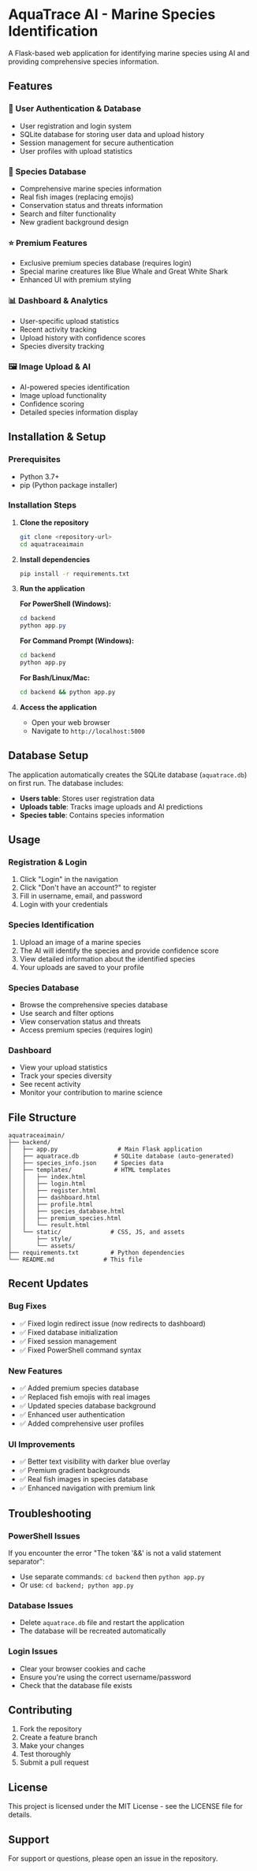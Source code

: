 # AquaTrace AI - Marine Species Identification

A Flask-based web application for identifying marine species using AI and providing comprehensive species information.

## Features

### 🔐 User Authentication & Database
- User registration and login system
- SQLite database for storing user data and upload history
- Session management for secure authentication
- User profiles with upload statistics

### 🐠 Species Database
- Comprehensive marine species information
- Real fish images (replacing emojis)
- Conservation status and threats information
- Search and filter functionality
- New gradient background design

### ⭐ Premium Features
- Exclusive premium species database (requires login)
- Special marine creatures like Blue Whale and Great White Shark
- Enhanced UI with premium styling

### 📊 Dashboard & Analytics
- User-specific upload statistics
- Recent activity tracking
- Upload history with confidence scores
- Species diversity tracking

### 🖼️ Image Upload & AI
- AI-powered species identification
- Image upload functionality
- Confidence scoring
- Detailed species information display

## Installation & Setup

### Prerequisites
- Python 3.7+
- pip (Python package installer)

### Installation Steps

1. **Clone the repository**
   ```bash
   git clone <repository-url>
   cd aquatraceaimain
   ```

2. **Install dependencies**
   ```bash
   pip install -r requirements.txt
   ```

3. **Run the application**

   **For PowerShell (Windows):**
   ```powershell
   cd backend
   python app.py
   ```

   **For Command Prompt (Windows):**
   ```cmd
   cd backend
   python app.py
   ```

   **For Bash/Linux/Mac:**
   ```bash
   cd backend && python app.py
   ```

4. **Access the application**
   - Open your web browser
   - Navigate to `http://localhost:5000`

## Database Setup

The application automatically creates the SQLite database (`aquatrace.db`) on first run. The database includes:

- **Users table**: Stores user registration data
- **Uploads table**: Tracks image uploads and AI predictions
- **Species table**: Contains species information

## Usage

### Registration & Login
1. Click "Login" in the navigation
2. Click "Don't have an account?" to register
3. Fill in username, email, and password
4. Login with your credentials

### Species Identification
1. Upload an image of a marine species
2. The AI will identify the species and provide confidence score
3. View detailed information about the identified species
4. Your uploads are saved to your profile

### Species Database
- Browse the comprehensive species database
- Use search and filter options
- View conservation status and threats
- Access premium species (requires login)

### Dashboard
- View your upload statistics
- Track your species diversity
- See recent activity
- Monitor your contribution to marine science

## File Structure

```
aquatraceaimain/
├── backend/
│   ├── app.py                 # Main Flask application
│   ├── aquatrace.db          # SQLite database (auto-generated)
│   ├── species_info.json     # Species data
│   ├── templates/            # HTML templates
│   │   ├── index.html
│   │   ├── login.html
│   │   ├── register.html
│   │   ├── dashboard.html
│   │   ├── profile.html
│   │   ├── species_database.html
│   │   ├── premium_species.html
│   │   └── result.html
│   └── static/              # CSS, JS, and assets
│       ├── style/
│       └── assets/
├── requirements.txt         # Python dependencies
└── README.md              # This file
```

## Recent Updates

### Bug Fixes
- ✅ Fixed login redirect issue (now redirects to dashboard)
- ✅ Fixed database initialization
- ✅ Fixed session management
- ✅ Fixed PowerShell command syntax

### New Features
- ✅ Added premium species database
- ✅ Replaced fish emojis with real images
- ✅ Updated species database background
- ✅ Enhanced user authentication
- ✅ Added comprehensive user profiles

### UI Improvements
- ✅ Better text visibility with darker blue overlay
- ✅ Premium gradient backgrounds
- ✅ Real fish images in species database
- ✅ Enhanced navigation with premium link

## Troubleshooting

### PowerShell Issues
If you encounter the error "The token '&&' is not a valid statement separator":
- Use separate commands: `cd backend` then `python app.py`
- Or use: `cd backend; python app.py`

### Database Issues
- Delete `aquatrace.db` file and restart the application
- The database will be recreated automatically

### Login Issues
- Clear your browser cookies and cache
- Ensure you're using the correct username/password
- Check that the database file exists

## Contributing

1. Fork the repository
2. Create a feature branch
3. Make your changes
4. Test thoroughly
5. Submit a pull request

## License

This project is licensed under the MIT License - see the LICENSE file for details.

## Support

For support or questions, please open an issue in the repository.
